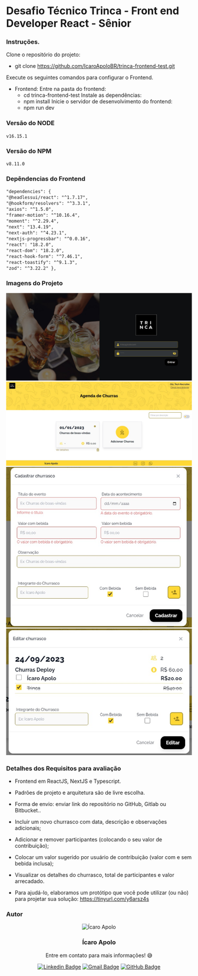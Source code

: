 # Desafio Técnico Trinca - Front end Developer React - Sênior

### Instruções.

Clone o repositório do projeto:
-  git clone https://github.com/IcaroApoloBR/trinca-frontend-test.git

Execute os seguintes comandos para configurar o Frontend.
-  Frontend:
    Entre na pasta do frontend:
      -  cd trinca-frontend-test
    Instale as dependências:
      -  npm install
    Inicie o servidor de desenvolvimento do frontend:
      - npm run dev

### Versão do NODE   
    v16.15.1
### Versão do NPM   
    v8.11.0
    
### Depêndencias do Frontend
    "dependencies": {
    "@headlessui/react": "^1.7.17",
    "@hookform/resolvers": "^3.3.1",
    "axios": "^1.5.0",
    "framer-motion": "^10.16.4",
    "moment": "^2.29.4",
    "next": "13.4.19",
    "next-auth": "^4.23.1",
    "nextjs-progressbar": "^0.0.16",
    "react": "18.2.0",
    "react-dom": "18.2.0",
    "react-hook-form": "^7.46.1",
    "react-toastify": "^9.1.3",
    "zod": "^3.22.2" },

### Imagens do Projeto
![login](github/login.jpeg)
![dashboard](github/dashboard.jpeg)
![add](github/add.jpeg)
![edit](github/edit.jpeg)

### Detalhes dos Requisitos para avaliação
- Frontend em ReactJS, NextJS e Typescript.
- Padrões de projeto e arquitetura são de livre escolha.
- Forma de envio: enviar link do repositório no GitHub, Gitlab ou Bitbucket..

- Incluir um novo churrasco com data, descrição e observações adicionais;
- Adicionar e remover participantes (colocando o seu valor de contribuição); 
- Colocar um valor sugerido por usuário de contribuição (valor com e sem bebida inclusa);
- Visualizar os detalhes do churrasco, total de participantes e valor arrecadado.
- Para ajudá-lo, elaboramos um protótipo que você pode utilizar (ou não) para projetar sua solução: https://tinyurl.com/y6arsz4s

### Autor

<p align="center">
  <img width="200px" alt="Ícaro Apolo" title="Ícaro Apolo" src="https://github.com/IcaroApoloBR.png" />

  <h3 align="center">Ícaro Apolo</h3>

  <p align="center">
    Entre em contato para mais informações! 😅
  </p>
</p>

<div align="center">

[![Linkedin Badge](https://img.shields.io/badge/-LinkedIn-1f6feb?style=flat-square&logo=Linkedin&logoColor=white&link=https://www.linkedin.com/in/icaroapolo/)](https://www.linkedin.com/in/icaroapolo/)
[![Gmail Badge](https://img.shields.io/badge/-apoloraci@gmail.com-1f6feb?style=flat-square&logo=Gmail&logoColor=white&link=mailto:apoloraci@gmail.com)](mailto:apoloraci@gmail.com)
[![GitHub Badge](https://img.shields.io/badge/-GitHub-1f6feb?style=flat-square&logo=GitHub&logoColor=white&link=https://github.com/IcaroApoloBR)](https://github.com/IcaroApoloBR)

</div>
